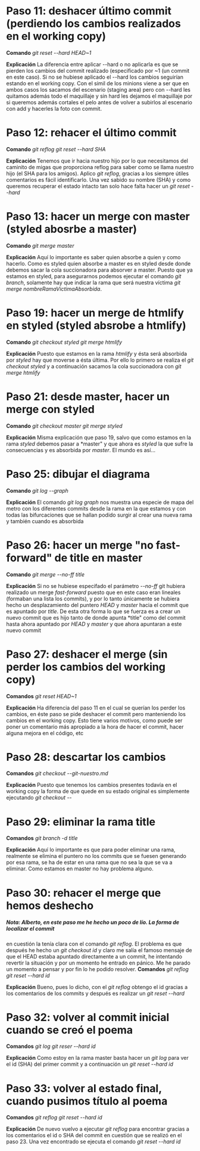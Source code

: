 # Paso 11: deshacer último commit (perdiendo los cambios realizados en el working copy)

**Comando**
*git reset --hard HEAD~1*

**Explicación**
La diferencia entre aplicar --hard o no aplicarla es que se pierden los cambios del commit realizado (especificado
por ~1 (un commit en este caso). Si no se hubiese aplicado el --hard los cambios seguirían estando en el 
working copy. Con el simil de los minions viene a ser que en ambos casos los sacamos del escenario (staging area)
 pero con --hard les quitamos además todo el maquillaje y sin hard les dejamos el maquillaje por si queremos
 además cortales el pelo antes de volver a subirlos al escenario con add y hacerles la foto con commit.

# Paso 12: rehacer el último commit

**Comando**
*git reflog*
*git reset --hard SHA*

**Explicación**
Tenemos que ir hacia nuestro hijo por lo que necesitamos del caminito de migas que proporciona reflog para
saber como se llama nuestro hijo (el SHA para los amigos). Aplico *git reflog*, gracias a los siempre útiles
comentarios es fácil identificarlo. Una vez sabido su nombre (SHA) y como queremos recuperar el estado intacto
tan solo hace falta hacer un *git reset --hard <SHA>*

# Paso 13: hacer un merge con master (styled abosrbe a master)

**Comando**
*git merge master*

**Explicación**
Aquí lo importante es saber quien absorbe a quien y como hacerlo. Como es styled quien absorbe a master es
en styled desde donde debemos sacar la cola succionadora para absorver a master. Puesto que ya estamos en
styled, para asegurarnos podemos ejecutar el comando *git branch*, solamente hay que indicar la rama que
será nuestra víctima *git merge nombreRamaVictimaAbsorbida*.
 
# Paso 19: hacer un merge de htmlify en styled (styled absrobe a htmlify)

**Comando**
*git checkout styled*
*git merge htmlify*

**Explicación**
Puesto que estamos en la rama *htmlify* y ésta será absorbida por *styled* hay que moverse a ésta última.
Por ello lo primero se realiza el *git checkout styled* y a continuación sacamos la cola succionadora con
*git merge htmlify*

# Paso 21: desde master, hacer un merge con styled

**Comando**
*git checkout master*
*git merge styled*

**Explicación**
Misma explicación que paso 19, salvo que como estamos en la rama *styled* debemos pasar a *master" y que
ahora es *styled* la que sufre la consecuencias y es absorbida por *master*. El mundo es así...

# Paso 25: dibujar el diagrama

**Comando**
*git log --graph*

**Explicación**
El comando *git log graph* nos muestra una especie de mapa del metro con los diferentes commits desde la
rama en la que estamos y con todas las bifurcaciones que se hallan podido surgir al crear una nueva rama
y también cuando es absorbida 

# Paso 26: hacer un merge "no fast-forward" de title en master

**Comando**
*git merge --no-ff title*

**Explicación**
Si no se hubiese especifado el parámetro *--no-ff* git hubiera realizado un merge *fast-forward* puesto
que en este caso eran lineales (formaban una lista los commits), y por lo tanto únicamente se hubiera
hecho un desplazamiento del puntero *HEAD* y *master* hacia el commit que es apuntado por *title*. De esta
otra forma lo que se fuerza es a crear un nuevo commit que es hijo tanto de donde apunta *title" como del
commit hasta ahora apuntado por *HEAD* y *master* y que ahora apuntaran a este nuevo commit

# Paso 27: deshacer el merge (sin perder los cambios del working copy)

**Comandos**
*git reset HEAD~1*

**Explicación**
Ha diferencia del paso 11 en el cual se querían los perder los cambios, en éste paso se pide
deshacer el commit pero manteniendo los cambios en el working copy. Esto tiene varios motivos,
como puede ser poner un comentario más apropiado a la hora de hacer el commit, hacer alguna 
mejora en el código, etc

# Paso 28: descartar los cambios

**Comandos**
*git checkout --git-nuestro.md*

**Explicación**
Puesto que tenemos los cambios presentes todavía en el working copy la forma de que quede en su
estado original es simplemente ejecutando *git checkout --<nombreArchivo>*

# Paso 29: eliminar la rama title

**Comandos**
*git branch -d title*

**Explicación**
Aquí lo importante es que para poder eliminar una rama, realmente se elimina el puntero no los
commits que se fuesen generando por esa rama, se ha de estar en una rama que no sea la que se 
va a eliminar. Como estamos en master no hay problema alguno.

# Paso 30: rehacer el merge que hemos deshecho
##### Nota: Alberto, en este paso me he hecho un poco de lío. La forma de localizar el commit
en cuestión la tenía clara con el comando *git reflog*. El problema es que después he hecho un 
*git checkout id* y claro me salía el famoso mensaje de que el HEAD estaba apuntado directamente
 a un commit, he intentando revertir la situación y por un momento he entrado en pánico. Me he
parado un momento a pensar y por fin lo he podido resolver.
**Comandos**
*git reflog*
*git reset --hard id*

**Explicación**
Bueno, pues lo dicho, con el *git reflog* obtengo el id gracias a los comentarios de los commits
y después es realizar un *git reset --hard <id>*

# Paso 32: volver al commit inicial cuando se creó el poema

**Comandos**
*git log*
*git reser --hard id*

**Explicación**
Como estoy en la rama master basta hacer un *git log* para ver el id (SHA) del primer commit
y a continuación un *git reset --hard id*

# Paso 33: volver al estado final, cuando pusimos título al poema

**Comandos**
*git reflog*
*git reset --hard id*

**Explicación**
De nuevo vuelvo a ejecutar *git reflog* para encontrar gracias a los comentarios el id o SHA
del commit en cuestión que se realizó en el paso 23. Una vez encontrado se ejecuta el comando
*git reset --hard id*

